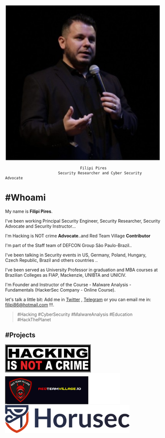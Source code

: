 
<p align="center">
  <img height="500" src="/assets/img/sample/avatar.jpg">
</p>

                                      Filipi Pires 
                            Security Researcher and Cyber Security Advocate

# #Whoami

My name is **Filipi Pires**. 

I've been working Principal Security Engineer, Security Researcher, Security Advocate and Security Instructor...

I'm Hacking is NOT crime **Advocate**..and Red Team Village **Contributor**

I'm part of the Staff team of DEFCON Group São Paulo-Brazil..

I've been talking in Security events in US, Germany, Poland, Hungary, Czech Republic, Brazil and others countries .. 

I've been served as University Professor in graduation and MBA courses at Brazilian Colleges as FIAP, Mackenzie, UNIBTA and UNICIV.

I'm Founder and Instructor of the Course - Malware Analysis - Fundamentals (HackerSec Company - Online Course).

let's talk a little bit: Add me in <a href="https://twitter.com/FilipiPires" target=_blank_>Twitter</a> , <a href="https://t.me/filipi86" target=_blank_>Telegram</a> or you can email me in:  <filipi86@hotmail.com> !!!.

> #Hacking #CyberSecurity #MalwareAnalysis #Education #HackThePlanet 

## #Projects


[<img src="/assets/img/sample/HINAC.png" height="90">](https://www.hackingisnotacrime.org/)  [<img src="/assets/img/sample/RTV.png" height="90">](https://redteamvillage.io)  [<img src="/assets/img/sample/DCG5511.jpg" height="100">](https://linktr.ee/dcg5511)  [<img src="/assets/img/sample/horus-principal.png" height="90">](https://horusec.io/site/)
